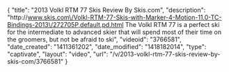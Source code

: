 {
    "title": "2013 Volkl RTM 77 Skis Review By Skis.com",
    "description": "http:\/\/www.skis.com\/Volkl-RTM-77-Skis-with-Marker-4-Motion-11.0-TC-Bindings-2013\/272705P,default,pd.html  The Volkl RTM 77 is a perfect ski for the intermediate to advanced skier that will spend most of their time on the groomers, but not be afraid to ski",
    "videoid": "3766581",
    "date_created": "1411361202",
    "date_modified": "1418182014",
    "type": "captivate",
    "layout": "video",
    "url": "\/v\/2013-volkl-rtm-77-skis-review-by-skis-com\/3766581"
}